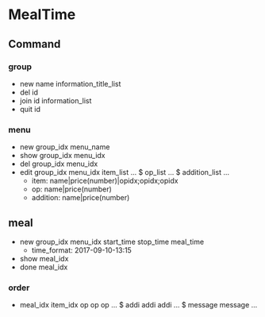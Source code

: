 # MealTime


## Command

### group

* new name information_title_list
* del id
* join id information_list
* quit id

### menu

* new group_idx menu_name
* show group_idx menu_idx
* del group_idx menu_idx
* edit group_idx menu_idx item_list ... $ op_list ... $ addition_list ...
	* item: name|price(number)|opidx;opidx;opidx
	* op: name|price(number)
	* addition: name|price(number)


## meal

* new group_idx menu_idx start_time stop_time meal_time
	* time_format: 2017-09-10-13:15
* show meal_idx
* done meal_idx

### order

* meal_idx item_idx op op op ... $ addi addi addi ... $ message message ...
